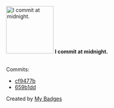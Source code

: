 <img src="https://github.com/my-badges/my-badges/blob/master/src/all-badges/time-of-commit/midnight-commits.png?raw=true" alt="I commit at midnight." title="I commit at midnight." width="128">
<strong>I commit at midnight.</strong>
<br><br>

Commits:

- <a href="https://github.com/eryajf/learning-weekly/commit/cf9477bed3e6e5bee6834059946de6d05ca1b152">cf9477b</a>
- <a href="https://github.com/eryajf/huntly/commit/659b1dda6e9a5a6358185e032cc84e36d6b7d949">659b1dd</a>


Created by <a href="https://github.com/my-badges/my-badges">My Badges</a>